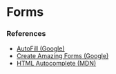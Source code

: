 # Forms

### References
- [AutoFill (Google)](https://developers.google.com/web/updates/2015/06/checkout-faster-with-autofill)
- [Create Amazing Forms (Google)](https://developers.google.com/web/fundamentals/design-and-ux/input/forms)
- [HTML Autocomplete (MDN)](https://developer.mozilla.org/en-US/docs/Web/HTML/Attributes/autocomplete)